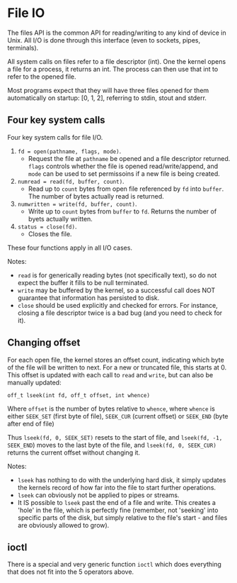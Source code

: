 # File IO

The files API is the common API for reading/writing to any kind of device in Unix. All I/O is done through this interface (even to sockets, pipes, terminals).

All system calls on files refer to a file descriptor (int). One the kernel opens a file for a process, it returns an int. The process can then use that int to refer to the opened file.

Most programs expect that they will have three files opened for them automatically on startup: [0, 1, 2], referring to stdin, stout and stderr.

## Four key system calls

Four key system calls for file I/O.

1. `fd = open(pathname, flags, mode)`.
	* Request the file at `pathname` be opened and a file descriptor returned. `flags` controls whether the file is opened read/write/append, and `mode` can be used to set permissoins if a new file is being created.
2. `numread = read(fd, buffer, count)`.
	* Read up to `count` bytes from open file referenced by `fd` into `buffer`. The number of bytes actually read is returned.
3. `numwritten = write(fd, buffer, count)`.
	* Write up to `count` bytes from `buffer` to `fd`. Returns the number of byets actually written.
4. `status = close(fd)`.
	* Closes the file.

These four functions apply in all I/O cases.

Notes: 

* `read` is for generically reading bytes (not specifically text), so do not expect the buffer it fills to be null terminated.
* `write` may be buffered by the kernel, so a successful call does NOT guarantee that information has persisted to disk.
* `close` should be used explicitly and checked for errors. For instance, closing a file descriptor twice is a bad bug (and you need to check for it).


## Changing offset

For each open file, the kernel stores an offset count, indicating which byte of the file will be written to next. For a new or truncated file, this starts at 0. This offset is updated with each call to `read` and `write`, but can also be manually updated:

```
off_t lseek(int fd, off_t offset, int whence)
```

Where `offset` is the number of bytes relative to `whence`, where `whence` is either `SEEK_SET` (first byte of file), `SEEK_CUR` (current offset) or `SEEK_END` (byte after end of file)

Thus `lseek(fd, 0, SEEK_SET)` resets to the start of file, and `lseek(fd, -1, SEEK_END`) moves to the last byte of the file, and `lseek(fd, 0, SEEK_CUR)` returns the current offset without changing it.

Notes:

* `lseek` has nothing to do with the underlying hard disk, it simply updates the kernels record of how far into the file to start further operations.
* `lseek` can obviously not be applied to pipes or streams.
* It IS possible to `lseek` past the end of a file and write. This creates a 'hole' in the file, which is perfectly fine (remember, not 'seeking' into specific parts of the disk, but simply relative to the file's start - and files are obviously allowed to grow).

## ioctl

There is a special and very generic function `ioctl` which does everything that does not fit into the 5 operators above.